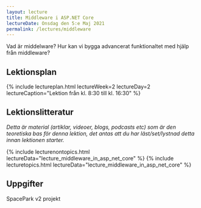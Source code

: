 ```yaml
---
layout: lecture
title: Middleware i ASP.NET Core
lectureDate: Onsdag den 5:e Maj 2021
permalink: /lectures/middleware
---
```


Vad är middelware? Hur kan vi bygga advancerat funktionaltet med hjälp från middleware?

## Lektionsplan

{% include lectureplan.html lectureWeek=2 lectureDay=2 lectureCaption="Lektion från kl. 8:30 till kl. 16:30" %}

## Lektionslitteratur
*Detta är material (artiklar, videoer, blogs, podcasts etc) som är den teoretiska bas för denna lektion, det antas att du har läst/set/lystnad detta innan lektionen starter.*

{% include lecturenontopics.html lectureData="lecture_middleware_in_asp_net_core" %}
{% include lecturetopics.html lectureData="lecture_middleware_in_asp_net_core" %}

## Uppgifter

SpacePark v2 projekt